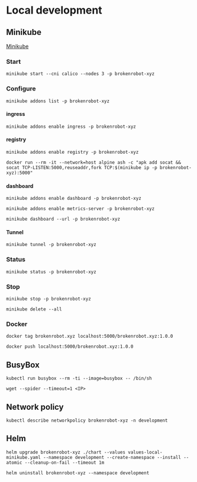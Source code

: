 # Local development

## Minikube

[Minikube](https://minikube.sigs.k8s.io/)

### Start

```shell
minikube start --cni calico --nodes 3 -p brokenrobot-xyz
```

### Configure

```shell
minikube addons list -p brokenrobot-xyz
```

#### ingress

```shell
minikube addons enable ingress -p brokenrobot-xyz
```

#### registry

```shell
minikube addons enable registry -p brokenrobot-xyz
```

```shell
docker run --rm -it --network=host alpine ash -c "apk add socat && socat TCP-LISTEN:5000,reuseaddr,fork TCP:$(minikube ip -p brokenrobot-xyz):5000"
```

#### dashboard

```shell
minikube addons enable dashboard -p brokenrobot-xyz
```

```shell
minikube addons enable metrics-server -p brokenrobot-xyz
```

```shell
minikube dashboard --url -p brokenrobot-xyz
```

#### Tunnel

```shell
minikube tunnel -p brokenrobot-xyz
```

### Status

```shell
minikube status -p brokenrobot-xyz
```

### Stop

```shell
minikube stop -p brokenrobot-xyz
```

```shell
minikube delete --all
```

### Docker

```shell
docker tag brokenrobot.xyz localhost:5000/brokenrobot.xyz:1.0.0
```

```shell
docker push localhost:5000/brokenrobot.xyz:1.0.0
```

## BusyBox

```shell
kubectl run busybox --rm -ti --image=busybox -- /bin/sh
```

```shell
wget --spider --timeout=1 <IP>
```

## Network policy

```shell
kubectl describe networkpolicy brokenrobot-xyz -n development
```

## Helm

```shell
helm upgrade brokenrobot-xyz ./chart --values values-local-minikube.yaml --namespace development --create-namespace --install --atomic --cleanup-on-fail --timeout 1m
```

```shell
helm uninstall brokenrobot-xyz --namespace development
```
